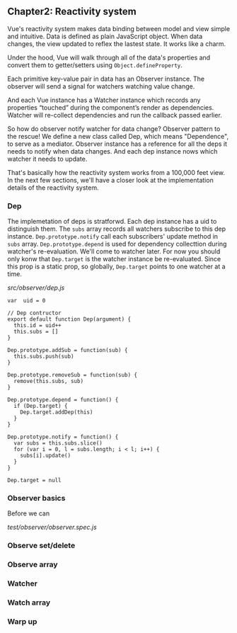 ## Chapter2: Reactivity system


Vue's reactivity system makes data binding between model and view  simple and intuitive. Data is defined as plain JavaScript object. When data changes, the view updated to reflex the lastest state. It works like a charm.

Under the hood, Vue will walk through all of the data's properties and convert them to getter/setters using `Object.defineProperty`. 

Each primitive key-value pair in data has an Observer instance. The observer will send a signal for watchers watching value change.

And each Vue instance has a Watcher instance which records any properties “touched” during the component’s render as dependencies. Watcher will re-collect  dependencies and run the callback passed earlier.

So how do observer notify watcher for data change? Observer pattern to the rescue! We define a new class called Dep, which means "Dependence", to serve as a mediator. Observer instance has a reference for all the deps it needs to notify when data changes. And each dep instance nows which watcher it needs to update. 

That's basically how the reactivity system works from a 100,000 feet view. In the next few sections, we'll have a closer look at the implementation details of the reactivity system.




### Dep

The implemetation of deps is stratforwd. Each dep instance has a uid to distinguish them. The `subs` array records all watchers subscribe to this dep instance. `Dep.prototype.notify` call each subscribers' update method in `subs` array. `Dep.prototype.depend` is used for dependency collecttion during watcher's re-evaluation. We'll come to watcher later. For now you should only konw that `Dep.target` is the watcher instance be re-evaluated. Since this prop is a static prop, so globally, `Dep.target` points to one watcher at a time.

*src/observer/dep.js*

```
var  uid = 0

// Dep contructor
export default function Dep(argument) {
  this.id = uid++
  this.subs = []
}

Dep.prototype.addSub = function(sub) {
  this.subs.push(sub)
}

Dep.prototype.removeSub = function(sub) {
  remove(this.subs, sub)
}

Dep.prototype.depend = function() {
  if (Dep.target) {
    Dep.target.addDep(this)
  }
}

Dep.prototype.notify = function() {
  var subs = this.subs.slice()
  for (var i = 0, l = subs.length; i < l; i++) {
    subs[i].update()
  }
}

Dep.target = null
```

### Observer basics

Before we can 

*test/observer/observer.spec.js*


### Observe set/delete 

### Observe array 

### Watcher

### Watch array

### Warp up



